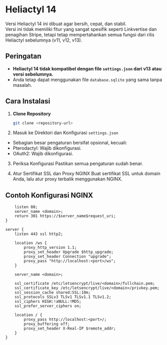# Heliactyl 14

Versi Heliactyl 14 ini dibuat agar bersih, cepat, dan stabil.  
Versi ini tidak memiliki fitur yang sangat spesifik seperti Linkvertise dan penagihan Stripe, tetapi tetap mempertahankan semua fungsi dari rilis Heliactyl sebelumnya (v11, v12, v13).  

## Peringatan  
- **Heliactyl 14 tidak kompatibel dengan file `settings.json` dari v13 atau versi sebelumnya.**  
- Anda tetap dapat menggunakan file `database.sqlite` yang sama tanpa masalah.  

## Cara Instalasi  

1. **Clone Repository**  
   ```bash
   git clone <repository-url>

2. Masuk ke Direktori dan Konfigurasi `settings.json`

- Sebagian besar pengaturan bersifat opsional, kecuali:
- Pterodactyl: Wajib dikonfigurasi.
- OAuth2: Wajib dikonfigurasi.

3. Periksa Konfigurasi
   Pastikan semua pengaturan sudah benar.

4. Atur Sertifikat SSL dan Proxy NGINX
   Buat sertifikat SSL untuk domain Anda, lalu atur proxy terbalik menggunakan NGINX.

## Contoh Konfigurasi NGINX

```server {
    listen 80;
    server_name <domain>;
    return 301 https://$server_name$request_uri;
}

server {
    listen 443 ssl http2;

    location /ws {
        proxy_http_version 1.1;
        proxy_set_header Upgrade $http_upgrade;
        proxy_set_header Connection "upgrade";
        proxy_pass "http://localhost:<port>/ws";
    }

    server_name <domain>;

    ssl_certificate /etc/letsencrypt/live/<domain>/fullchain.pem;
    ssl_certificate_key /etc/letsencrypt/live/<domain>/privkey.pem;
    ssl_session_cache shared:SSL:10m;
    ssl_protocols SSLv3 TLSv1 TLSv1.1 TLSv1.2;
    ssl_ciphers HIGH:!aNULL:!MD5;
    ssl_prefer_server_ciphers on;

    location / {
        proxy_pass http://localhost:<port>/;
        proxy_buffering off;
        proxy_set_header X-Real-IP $remote_addr;
    }
}
```
